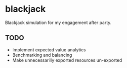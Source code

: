 # blackjack
Blackjack simulation for my engagement after party.

## TODO
- Implement expected value analytics
- Benchmarking and balancing
- Make unnecessarilly exported resources un-exported